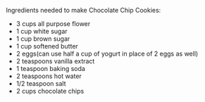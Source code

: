Ingredients needed to make Chocolate Chip Cookies:
- 3 cups all purpose flower
- 1 cup white sugar
- 1 cup brown sugar
- 1 cup softened butter
- 2 eggs(can use half a cup of yogurt in place of 2 eggs as well)
- 2 teaspoons vanilla extract
- 1 teaspoon baking soda
- 2 teaspoons hot water
- 1/2 teaspoon salt
- 2 cups chocolate chips